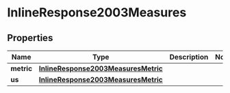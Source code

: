 

# InlineResponse2003Measures

## Properties

Name | Type | Description | Notes
------------ | ------------- | ------------- | -------------
**metric** | [**InlineResponse2003MeasuresMetric**](InlineResponse2003MeasuresMetric.md) |  | 
**us** | [**InlineResponse2003MeasuresMetric**](InlineResponse2003MeasuresMetric.md) |  | 



